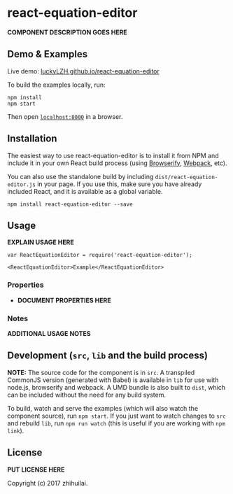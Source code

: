 # react-equation-editor

__COMPONENT DESCRIPTION GOES HERE__


## Demo & Examples

Live demo: [luckyLZH.github.io/react-equation-editor](http://luckyLZH.github.io/react-equation-editor/)

To build the examples locally, run:

```
npm install
npm start
```

Then open [`localhost:8000`](http://localhost:8000) in a browser.


## Installation

The easiest way to use react-equation-editor is to install it from NPM and include it in your own React build process (using [Browserify](http://browserify.org), [Webpack](http://webpack.github.io/), etc).

You can also use the standalone build by including `dist/react-equation-editor.js` in your page. If you use this, make sure you have already included React, and it is available as a global variable.

```
npm install react-equation-editor --save
```


## Usage

__EXPLAIN USAGE HERE__

```
var ReactEquationEditor = require('react-equation-editor');

<ReactEquationEditor>Example</ReactEquationEditor>
```

### Properties

* __DOCUMENT PROPERTIES HERE__

### Notes

__ADDITIONAL USAGE NOTES__


## Development (`src`, `lib` and the build process)

**NOTE:** The source code for the component is in `src`. A transpiled CommonJS version (generated with Babel) is available in `lib` for use with node.js, browserify and webpack. A UMD bundle is also built to `dist`, which can be included without the need for any build system.

To build, watch and serve the examples (which will also watch the component source), run `npm start`. If you just want to watch changes to `src` and rebuild `lib`, run `npm run watch` (this is useful if you are working with `npm link`).

## License

__PUT LICENSE HERE__

Copyright (c) 2017 zhihuilai.

